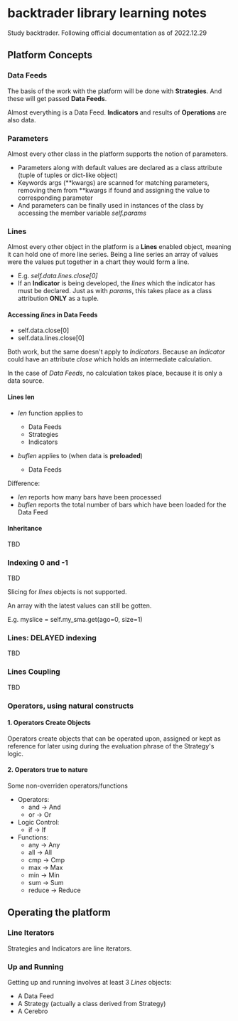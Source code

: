 # backtrader library learning notes

Study backtrader. Following official documentation as of 2022.12.29

## Platform Concepts

### Data Feeds

The basis of the work with the platform will be done with **Strategies**. And these will get passed **Data Feeds**.

Almost everything is a Data Feed. **Indicators** and results of **Operations** are also data.

### Parameters

Almost every other class in the platform supports the notion of parameters.
- Parameters along with default values are declared as a class attribute (tuple of tuples or dict-like object)
- Keywords args (**kwargs) are scanned for matching parameters, removing them from **kwargs if found and assigning the value to corresponding parameter
- And parameters can be finally used in instances of the class by accessing the member variable *self.params*

### Lines
    
Almost every other object in the platform is a **Lines** enabled object, meaning it can hold one of more line series. Being a line series an array of values were the values put together in a chart they would form a line.
- E.g. *self.data.lines.close[0]*
- If an **Indicator** is being developed, the *lines* which the indicator has must be declared. Just as with *params*, this takes place as a class attribution **ONLY** as a tuple.
    
#### Accessing *lines* in Data Feeds

- self.data.close[0]
- self.data.lines.close[0]

Both work, but the same doesn't apply to *Indicators*. Because an *Indicator* could have an attribute *close* which holds an intermediate calculation.

In the case of *Data Feeds*, no calculation takes place, because it is only a data source.

#### Lines len

- *len* function applies to
    - Data Feeds
    - Strategies
    - Indicators
    
- *buflen* applies to (when data is **preloaded**)
    - Data Feeds
    
Difference:
- *len* reports how many bars have been processed
- *buflen* reports the total number of bars which have been loaded for the Data Feed

#### Inheritance

TBD


### Indexing 0 and -1

TBD

Slicing for *lines* objects is not supported.

An array with the latest values can still be gotten.

E.g. myslice = self.my_sma.get(ago=0, size=1)

### Lines: DELAYED indexing

TBD

### Lines Coupling

TBD

### Operators, using natural constructs

#### 1. Operators Create Objects

Operators create objects that can be operated upon, assigned or kept as reference for later using during the evaluation phrase of the Strategy's logic.

#### 2. Operators true to nature

Some non-overriden operators/functions

- Operators:
    - and -> And
    - or -> Or
- Logic Control:
    - if -> If
- Functions:
    - any -> Any
    - all -> All
    - cmp -> Cmp
    - max -> Max
    - min -> Min
    - sum -> Sum
    - reduce -> Reduce
    
## Operating the platform

### Line Iterators

Strategies and Indicators are line iterators.

### Up and Running

Getting up and running involves at least 3 *Lines* objects:
- A Data Feed
- A Strategy (actually a class derived from Strategy)
- A Cerebro

